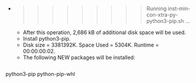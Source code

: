 * >>>>>>>>> Running inst-min-con-xtra-py-python3-pip.sh ...
  * After this operation, 2,686 kB of additional disk space will be used.
  * Install python3-pip.
  * Disk size = 3381392K. Space Used = 5304K. Runtime = 00:00:00:02.
  * The following NEW packages will be installed:
  ```bash
python3-pip python-pip-whl
  ```

